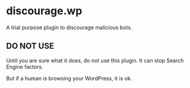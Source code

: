 # discourage.wp

A trial purpose plugin to discourage malicious bots.


## DO NOT USE

Until you are sure what it does, do not use this plugin.
It can stop Search Engine factors.

But if a human is browsing your WordPress, it is ok.
